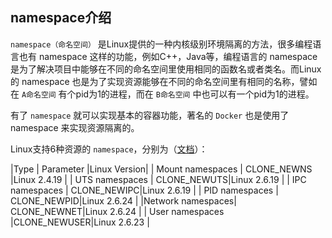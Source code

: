 ## namespace介绍
`namespace（命名空间）` 是Linux提供的一种内核级别环境隔离的方法，很多编程语言也有 namespace 这样的功能，例如C++，Java等，编程语言的 namespace 是为了解决项目中能够在不同的命名空间里使用相同的函数名或者类名。而Linux的 namespace 也是为了实现资源能够在不同的命名空间里有相同的名称，譬如在 `A命名空间` 有个pid为1的进程，而在 `B命名空间` 中也可以有一个pid为1的进程。

有了 `namespace` 就可以实现基本的容器功能，著名的 `Docker` 也是使用了 namespace 来实现资源隔离的。

Linux支持6种资源的 `namespace`，分别为（[文档](https://lwn.net/Articles/531114/)）：

|Type              |  Parameter  |Linux Version|
| Mount namespaces | CLONE_NEWNS |Linux 2.4.19 |
|  UTS namespaces  | CLONE_NEWUTS|Linux 2.6.19 |
|  IPC namespaces  | CLONE_NEWIPC|Linux 2.6.19 |
|  PID namespaces  | CLONE_NEWPID|Linux 2.6.24 |
|Network namespaces| CLONE_NEWNET|Linux 2.6.24 |
| User namespaces  |CLONE_NEWUSER|Linux 2.6.23 |

